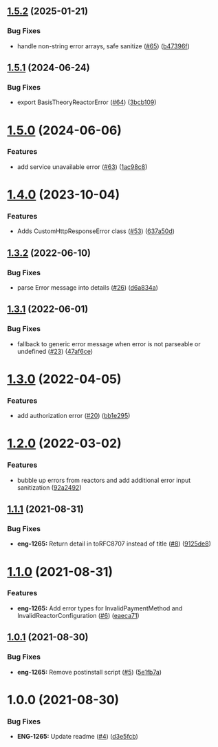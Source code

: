 ## [1.5.2](https://github.com/Basis-Theory/basistheory-reactor-formulas-sdk-js/compare/v1.5.1...v1.5.2) (2025-01-21)


### Bug Fixes

* handle non-string error arrays, safe sanitize ([#65](https://github.com/Basis-Theory/basistheory-reactor-formulas-sdk-js/issues/65)) ([b47396f](https://github.com/Basis-Theory/basistheory-reactor-formulas-sdk-js/commit/b47396f06f9c5ebecf4f4f3693acbbbfdac7da94))

## [1.5.1](https://github.com/Basis-Theory/basistheory-reactor-formulas-sdk-js/compare/v1.5.0...v1.5.1) (2024-06-24)


### Bug Fixes

* export BasisTheoryReactorError ([#64](https://github.com/Basis-Theory/basistheory-reactor-formulas-sdk-js/issues/64)) ([3bcb109](https://github.com/Basis-Theory/basistheory-reactor-formulas-sdk-js/commit/3bcb109dcf515f23388fba0a5b29a06d49c0756e))

# [1.5.0](https://github.com/Basis-Theory/basistheory-reactor-formulas-sdk-js/compare/v1.4.0...v1.5.0) (2024-06-06)


### Features

* add service unavailable error ([#63](https://github.com/Basis-Theory/basistheory-reactor-formulas-sdk-js/issues/63)) ([1ac98c8](https://github.com/Basis-Theory/basistheory-reactor-formulas-sdk-js/commit/1ac98c842e59d38dd5fd6e41dcc7b33fb4e86c39))

# [1.4.0](https://github.com/Basis-Theory/basistheory-reactor-formulas-sdk-js/compare/v1.3.2...v1.4.0) (2023-10-04)


### Features

* Adds CustomHttpResponseError class ([#53](https://github.com/Basis-Theory/basistheory-reactor-formulas-sdk-js/issues/53)) ([637a50d](https://github.com/Basis-Theory/basistheory-reactor-formulas-sdk-js/commit/637a50d105aa076eea54381c399f662b970cf1d2))

## [1.3.2](https://github.com/Basis-Theory/basistheory-reactor-formulas-sdk-js/compare/v1.3.1...v1.3.2) (2022-06-10)


### Bug Fixes

* parse Error message into details ([#26](https://github.com/Basis-Theory/basistheory-reactor-formulas-sdk-js/issues/26)) ([d6a834a](https://github.com/Basis-Theory/basistheory-reactor-formulas-sdk-js/commit/d6a834a24321f662f53fdfb48a996a94f4ab5bf2))

## [1.3.1](https://github.com/Basis-Theory/basistheory-reactor-formulas-sdk-js/compare/v1.3.0...v1.3.1) (2022-06-01)


### Bug Fixes

* fallback to generic error message when error is not parseable or undefined ([#23](https://github.com/Basis-Theory/basistheory-reactor-formulas-sdk-js/issues/23)) ([47af6ce](https://github.com/Basis-Theory/basistheory-reactor-formulas-sdk-js/commit/47af6ceffa513de1c10a6c4c8b7c5903c400f3a7))

# [1.3.0](https://github.com/Basis-Theory/basistheory-reactor-formulas-sdk-js/compare/v1.2.0...v1.3.0) (2022-04-05)


### Features

* add authorization error ([#20](https://github.com/Basis-Theory/basistheory-reactor-formulas-sdk-js/issues/20)) ([bb1e295](https://github.com/Basis-Theory/basistheory-reactor-formulas-sdk-js/commit/bb1e295b9d031da560d51d8c8004c96045d1ab1f))

# [1.2.0](https://github.com/Basis-Theory/basistheory-reactor-formulas-sdk-js/compare/v1.1.1...v1.2.0) (2022-03-02)


### Features

* bubble up errors from reactors and add additional error input sanitization ([92a2492](https://github.com/Basis-Theory/basistheory-reactor-formulas-sdk-js/commit/92a2492a1a69ae229af7f6b31b413108e27cf0b7))

## [1.1.1](https://github.com/Basis-Theory/basistheory-reactor-formulas-sdk-js/compare/v1.1.0...v1.1.1) (2021-08-31)


### Bug Fixes

* **eng-1265:** Return detail in toRFC8707 instead of title ([#8](https://github.com/Basis-Theory/basistheory-reactor-formulas-sdk-js/issues/8)) ([9125de8](https://github.com/Basis-Theory/basistheory-reactor-formulas-sdk-js/commit/9125de88148d95bc05c7b0038e41ed35c4c459bf))

# [1.1.0](https://github.com/Basis-Theory/basistheory-reactor-formulas-sdk-js/compare/v1.0.1...v1.1.0) (2021-08-31)


### Features

* **eng-1265:** Add error types for InvalidPaymentMethod and InvalidReactorConfiguration ([#6](https://github.com/Basis-Theory/basistheory-reactor-formulas-sdk-js/issues/6)) ([eaeca71](https://github.com/Basis-Theory/basistheory-reactor-formulas-sdk-js/commit/eaeca71a33e6a391fe206fa0ac0e9bf22e7a1cc3))

## [1.0.1](https://github.com/Basis-Theory/basistheory-reactor-formulas-sdk-js/compare/v1.0.0...v1.0.1) (2021-08-30)


### Bug Fixes

* **eng-1265:** Remove postinstall script ([#5](https://github.com/Basis-Theory/basistheory-reactor-formulas-sdk-js/issues/5)) ([5e1fb7a](https://github.com/Basis-Theory/basistheory-reactor-formulas-sdk-js/commit/5e1fb7a40fd2a653538597da787a1a2b34245f59))

# 1.0.0 (2021-08-30)


### Bug Fixes

* **ENG-1265:** Update readme ([#4](https://github.com/Basis-Theory/basistheory-reactor-formulas-sdk-js/issues/4)) ([d3e5fcb](https://github.com/Basis-Theory/basistheory-reactor-formulas-sdk-js/commit/d3e5fcbedd70b0eae56ca3dae7d299414cdd758e))
